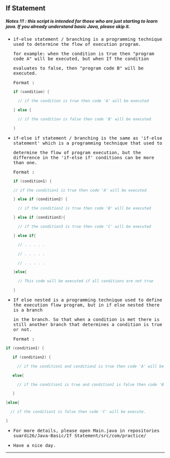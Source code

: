 ## If Statement
##### Notes !!! : this script is intended for those who are just starting to learn java. If you already understand basic Java, please skip it.

- <samp>if-else statement / branching is a programming technique used to determine the flow of execution program.</samp> 
 
  <samp>for example: when the condition is true then "program code A"  will be executed, but when If the condition</samp>
  
  <samp>evaluates to false, then "program code B" will be executed.</samp>

  <samp>Format :</samp> 
  
  ```java
  if (condition) {

    // if the condition is true then code 'A' will be executed

  } else {

    // if the condition is false then code 'B' will be executed

  }
  ```
- <samp>if-else if statement / branching is the same as 'if-else statement' which is a programming technique that used to </samp>  

  <samp>determine the flow of program execution, but the difference in the 'if-else if' conditions can be more than one.</samp>
  
  <samp>Format :</samp>
  
  ```java
  if (condition1) {

  // if the condition1 is true then code 'A' will be executed

  } else if (condition2) {

    // if the condition2 is true then code 'B' will be executed

  } else if (condition3){

    // if the condition3 is true then code 'C' will be executed

  } else if{

    // . . . . .

    // . . . . .

    // . . . . .

  }else{

    // This code will be executed if all conditions are not true

  }
  ```
  
 - <samp>If else nested is a programming technique used to define the execution flow program, but in if else nested there is a branch</samp> 

   <samp>in the branch. So that when a condition is met there is still another branch that determines a condition is true or not.</samp>

   <samp>Format :</samp>
   
    
  ```java
  if (condition1) {

     if (condition2) {

       // if the condition1 and condition2 is true then code 'A' will be executed

     else{

       // if the condition1 is true and condition2 is false then code 'B' will be execute 

     }

  }else{

    // if the condition1 is false then code 'C' will be execute.

  }
  
  ```
- <samp>For more details, please open Main.java in repositories suardi26/Java-Basic/If Statement/src/com/practice/</samp>

- <samp>Have a nice day.</samp>

---
